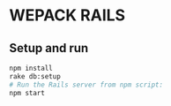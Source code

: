 # WEPACK RAILS


## Setup and run
```bash
npm install
rake db:setup
# Run the Rails server from npm script:
npm start
```
